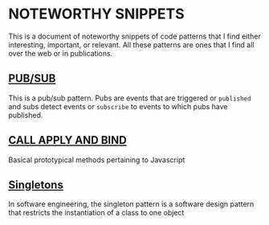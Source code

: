 # NOTEWORTHY SNIPPETS
This is a document of noteworthy snippets of code patterns that I find either interesting, important, or relevant. All these patterns are ones that I find all over the web or in publications.

## [PUB/SUB](pubsub.js)
This is a pub/sub pattern. Pubs are events that are triggered or `published` and subs detect events or `subscribe` to events to which pubs have published.

## [CALL APPLY AND BIND](call-apply-bind.js)
Basical prototypical methods pertaining to Javascript

## [Singletons](singleton.js)
In software engineering, the singleton pattern is a software design pattern that restricts the instantiation of a class to one object